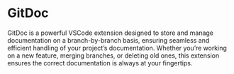 # GitDoc
GitDoc is a powerful VSCode extension designed to store and manage documentation on a branch-by-branch basis, ensuring seamless and efficient handling of your project’s documentation. Whether you’re working on a new feature, merging branches, or deleting old ones, this extension ensures the correct documentation is always at your fingertips.

